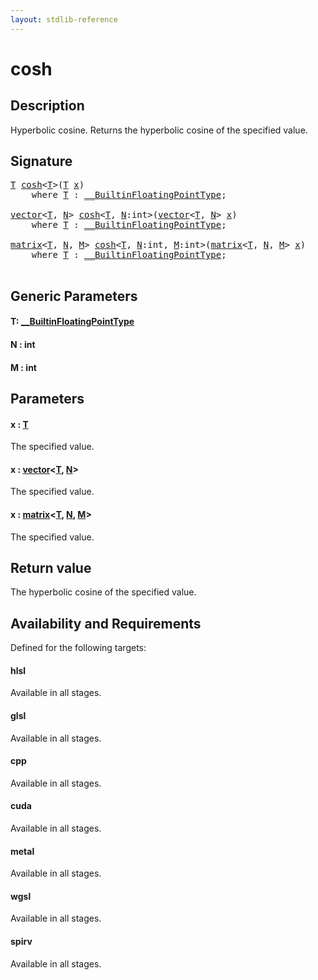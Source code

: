 ```yaml
---
layout: stdlib-reference
---
```


# cosh

## Description

Hyperbolic cosine. Returns the hyperbolic cosine of the specified value.



## Signature 

<pre>
<a href="cosh.html#typeparam-T" class="code_type">T</a> <a href="cosh.html">cosh</a>&lt;<a href="cosh.html#typeparam-T" class="code_type">T</a>&gt;(<a href="cosh.html#typeparam-T" class="code_type">T</a> <a href="cosh.html#decl-x" class="code_param">x</a>)
    <span class='code_keyword'>where</span> <a href="cosh.html#typeparam-T" class="code_type">T</a> : <a href="../interfaces/0_builtinfloatingpointtype-029hm/index.html" class="code_type">__BuiltinFloatingPointType</a>;

<a href="../types/vector/index.html" class="code_type">vector</a>&lt;<a href="cosh.html#typeparam-T" class="code_type">T</a>, <a href="cosh.html#decl-N" class="code_var">N</a>&gt; <a href="cosh.html">cosh</a>&lt;<a href="cosh.html#typeparam-T" class="code_type">T</a>, <a href="cosh.html#decl-N" class="code_var">N</a>:<span class="code_keyword">int</span>&gt;(<a href="../types/vector/index.html" class="code_type">vector</a>&lt;<a href="cosh.html#typeparam-T" class="code_type">T</a>, <a href="cosh.html#decl-N" class="code_var">N</a>&gt; <a href="cosh.html#decl-x" class="code_param">x</a>)
    <span class='code_keyword'>where</span> <a href="cosh.html#typeparam-T" class="code_type">T</a> : <a href="../interfaces/0_builtinfloatingpointtype-029hm/index.html" class="code_type">__BuiltinFloatingPointType</a>;

<a href="../types/matrix/index.html" class="code_type">matrix</a>&lt;<a href="cosh.html#typeparam-T" class="code_type">T</a>, <a href="cosh.html#decl-N" class="code_var">N</a>, <a href="cosh.html#decl-M" class="code_var">M</a>&gt; <a href="cosh.html">cosh</a>&lt;<a href="cosh.html#typeparam-T" class="code_type">T</a>, <a href="cosh.html#decl-N" class="code_var">N</a>:<span class="code_keyword">int</span>, <a href="cosh.html#decl-M" class="code_var">M</a>:<span class="code_keyword">int</span>&gt;(<a href="../types/matrix/index.html" class="code_type">matrix</a>&lt;<a href="cosh.html#typeparam-T" class="code_type">T</a>, <a href="cosh.html#decl-N" class="code_var">N</a>, <a href="cosh.html#decl-M" class="code_var">M</a>&gt; <a href="cosh.html#decl-x" class="code_param">x</a>)
    <span class='code_keyword'>where</span> <a href="cosh.html#typeparam-T" class="code_type">T</a> : <a href="../interfaces/0_builtinfloatingpointtype-029hm/index.html" class="code_type">__BuiltinFloatingPointType</a>;

</pre>

## Generic Parameters

####  <a id="typeparam-T"></a>T: [\_\_BuiltinFloatingPointType](../interfaces/0_builtinfloatingpointtype-029hm/index.html)
####  <a id="decl-N"></a>N  : int
####  <a id="decl-M"></a>M  : int

## Parameters

####  <a id="decl-x"></a>x  : [T](cosh.html#typeparam-T)
The specified value.

####  <a id="decl-x"></a>x  : [vector](../types/vector/index.html)\<[T](../types/vector/index.html#typeparam-T), [N](../types/vector/index.html#decl-N)\>
The specified value.

####  <a id="decl-x"></a>x  : [matrix](../types/matrix/index.html)\<[T](.html), [N](../types/matrix/index.html#decl-N), [M](../types/matrix/index.html#decl-M)\>
The specified value.


## Return value
The hyperbolic cosine of the specified value.


## Availability and Requirements

Defined for the following targets:

#### hlsl
Available in all stages.

#### glsl
Available in all stages.

#### cpp
Available in all stages.

#### cuda
Available in all stages.

#### metal
Available in all stages.

#### wgsl
Available in all stages.

#### spirv
Available in all stages.




